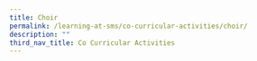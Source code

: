 ```yaml
---
title: Choir
permalink: /learning-at-sms/co-curricular-activities/choir/
description: ""
third_nav_title: Co Curricular Activities
---
```

